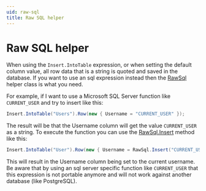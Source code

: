 ```yaml
---
uid: raw-sql
title: Raw SQL helper
---
```


# Raw SQL helper

When using the `Insert.IntoTable` expression, or when setting the default column value, all row data that is a string is quoted and saved in the database. If you want to use an sql expression instead then the [RawSql](xref:FluentMigrator.RawSql) helper class is what you need.

For example, if I want to use a Microsoft SQL Server function like `CURRENT_USER` and try to insert like this:

```c#
Insert.IntoTable("Users").Row(new { Username = "CURRENT_USER" });
```

The result will be that the Username column will get the value `CURRENT_USER` as a string. To execute the function you can use the [RawSql.Insert](xref:FluentMigrator.RawSql.Insert(System.String)) method like this:

```c#
Insert.IntoTable("User").Row(new { Username = RawSql.Insert("CURRENT_USER") });
```

This will result in the Username column being set to the current username. Be aware that by using an sql server specific function like `CURRENT_USER` that this expression is not portable anymore and will not work against another database (like PostgreSQL).
